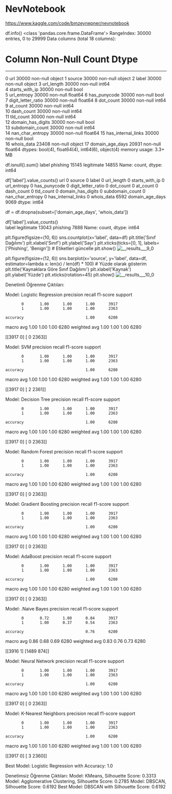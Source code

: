 # NevNotebook
https://www.kaggle.com/code/bmzeynepner/nevnotebook

df.info()
<class 'pandas.core.frame.DataFrame'>
RangeIndex: 30000 entries, 0 to 29999
Data columns (total 18 columns):
 #   Column              Non-Null Count  Dtype  
---  ------              --------------  -----  
 0   url                 30000 non-null  object 
 1   source              30000 non-null  object 
 2   label               30000 non-null  object 
 3   url_length          30000 non-null  int64  
 4   starts_with_ip      30000 non-null  bool   
 5   url_entropy         30000 non-null  float64
 6   has_punycode        30000 non-null  bool   
 7   digit_letter_ratio  30000 non-null  float64
 8   dot_count           30000 non-null  int64  
 9   at_count            30000 non-null  int64  
 10  dash_count          30000 non-null  int64  
 11  tld_count           30000 non-null  int64  
 12  domain_has_digits   30000 non-null  bool   
 13  subdomain_count     30000 non-null  int64  
 14  nan_char_entropy    30000 non-null  float64
 15  has_internal_links  30000 non-null  bool   
 16  whois_data          23408 non-null  object 
 17  domain_age_days     20931 non-null  float64
dtypes: bool(4), float64(4), int64(6), object(4)
memory usage: 3.3+ MB


df.isnull().sum()
label
phishing      15145
legitimate    14855
Name: count, dtype: int64


df['label'].value_counts() 
url                      0
source                   0
label                    0
url_length               0
starts_with_ip           0
url_entropy              0
has_punycode             0
digit_letter_ratio       0
dot_count                0
at_count                 0
dash_count               0
tld_count                0
domain_has_digits        0
subdomain_count          0
nan_char_entropy         0
has_internal_links       0
whois_data            6592
domain_age_days       9069
dtype: int64


df = df.dropna(subset=['domain_age_days', 'whois_data'])


df['label'].value_counts()  
label
legitimate    13043
phishing       7888
Name: count, dtype: int64


plt.figure(figsize=(10, 6))
sns.countplot(x='label', data=df)
plt.title('Sınıf Dağılımı')
plt.xlabel('Sınıf')
plt.ylabel('Sayı')
plt.xticks(ticks=[0, 1], labels=['Phishing', 'Benign'])  # Etiketleri güncelle
plt.show()
![__results___9_0](https://github.com/user-attachments/assets/dcf2b3c6-910e-4e0e-aeb5-0831e32fdc2c)


plt.figure(figsize=(12, 6))
sns.barplot(x='source', y='label', data=df, estimator=lambda x: len(x) / len(df) * 100)  # Yüzde olarak gösterim
plt.title('Kaynaklara Göre Sınıf Dağılımı')
plt.xlabel('Kaynak')
plt.ylabel('Yüzde')
plt.xticks(rotation=45)
plt.show()
![__results___10_0](https://github.com/user-attachments/assets/16f33927-f14e-43bd-8ec6-d4b2fdcf36c1)


Denetimli Öğrenme Çıktıları:

Model: Logistic Regression
              precision    recall  f1-score   support

           0       1.00      1.00      1.00      3917
           1       1.00      1.00      1.00      2363

    accuracy                           1.00      6280
   macro avg       1.00      1.00      1.00      6280
weighted avg       1.00      1.00      1.00      6280

[[3917    0]
 [   0 2363]]

 Model: SVM
              precision    recall  f1-score   support

           0       1.00      1.00      1.00      3917
           1       1.00      1.00      1.00      2363

    accuracy                           1.00      6280
   macro avg       1.00      1.00      1.00      6280
weighted avg       1.00      1.00      1.00      6280

[[3917    0]
 [   2 2361]]

 Model: Decision Tree
              precision    recall  f1-score   support

           0       1.00      1.00      1.00      3917
           1       1.00      1.00      1.00      2363

    accuracy                           1.00      6280
   macro avg       1.00      1.00      1.00      6280
weighted avg       1.00      1.00      1.00      6280

[[3917    0]
 [   0 2363]]

 Model: Random Forest
              precision    recall  f1-score   support

           0       1.00      1.00      1.00      3917
           1       1.00      1.00      1.00      2363

    accuracy                           1.00      6280
   macro avg       1.00      1.00      1.00      6280
weighted avg       1.00      1.00      1.00      6280

[[3917    0]
 [   0 2363]]

Model: Gradient Boosting
              precision    recall  f1-score   support

           0       1.00      1.00      1.00      3917
           1       1.00      1.00      1.00      2363

    accuracy                           1.00      6280
   macro avg       1.00      1.00      1.00      6280
weighted avg       1.00      1.00      1.00      6280

[[3917    0]
 [   0 2363]]

 Model: AdaBoost
              precision    recall  f1-score   support

           0       1.00      1.00      1.00      3917
           1       1.00      1.00      1.00      2363

    accuracy                           1.00      6280
   macro avg       1.00      1.00      1.00      6280
weighted avg       1.00      1.00      1.00      6280

[[3917    0]
 [   0 2363]]

 Model: .Naive Bayes
              precision    recall  f1-score   support

           0       0.72      1.00      0.84      3917
           1       1.00      0.37      0.54      2363

    accuracy                           0.76      6280
   macro avg       0.86      0.68      0.69      6280
weighted avg       0.83      0.76      0.73      6280

[[3916    1]
 [1489  874]]

 Model: Neural Network
              precision    recall  f1-score   support

           0       1.00      1.00      1.00      3917
           1       1.00      1.00      1.00      2363

    accuracy                           1.00      6280
   macro avg       1.00      1.00      1.00      6280
weighted avg       1.00      1.00      1.00      6280

[[3917    0]
 [   0 2363]]

 Model: K-Nearest Neighbors
              precision    recall  f1-score   support

           0       1.00      1.00      1.00      3917
           1       1.00      1.00      1.00      2363

    accuracy                           1.00      6280
   macro avg       1.00      1.00      1.00      6280
weighted avg       1.00      1.00      1.00      6280

[[3917    0]
 [   3 2360]]

 Best Model: Logistic Regression with Accuracy: 1.0



Denetimsiz Öğrenme Çıktıları:
Model: KMeans, Silhouette Score: 0.3313
Model: Agglomerative Clustering, Silhouette Score: 0.2785
Model: DBSCAN, Silhouette Score: 0.6192
Best Model: DBSCAN with Silhouette Score: 0.6192
